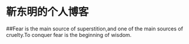 #                       靳东明的个人博客
##Fear is the main source of superstition,and one of the main sources of cruelty.To conquer fear is the beginning of wisdom.
